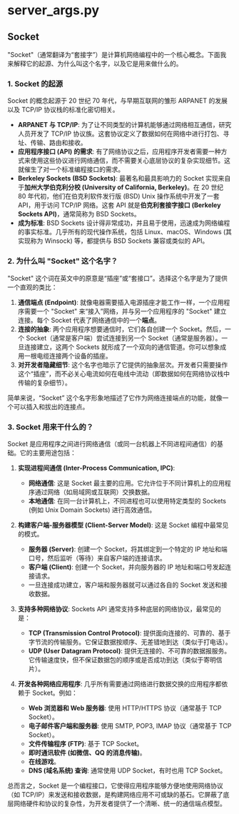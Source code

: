 # server_args.py

## Socket

"Socket"（通常翻译为“套接字”）是计算机网络编程中的一个核心概念。下面我来解释它的起源、为什么叫这个名字，以及它是用来做什么的。

### 1. Socket 的起源

Socket 的概念起源于 20 世纪 70 年代，与早期互联网的雏形 ARPANET 的发展以及 TCP/IP 协议栈的标准化密切相关。

* **ARPANET 与 TCP/IP**: 为了让不同类型的计算机能够通过网络相互通信，研究人员开发了 TCP/IP 协议族。这套协议定义了数据如何在网络中进行打包、寻址、传输、路由和接收。
* **应用程序接口 (API) 的需求**: 有了网络协议之后，应用程序开发者需要一种方式来使用这些协议进行网络通信，而不需要关心底层协议的复杂实现细节。这就催生了对一个标准编程接口的需求。
* **Berkeley Sockets (BSD Sockets)**: 最著名和最具影响力的 Socket 实现来自于**加州大学伯克利分校 (University of California, Berkeley)**。在 20 世纪 80 年代初，他们在伯克利软件发行版 (BSD) Unix 操作系统中开发了一套 API，用于访问 TCP/IP 网络。这套 API 就是**伯克利套接字接口 (Berkeley Sockets API)**，通常简称为 BSD Sockets。
* **成为标准**: BSD Sockets 设计得非常成功，并且易于使用，迅速成为网络编程的事实标准。几乎所有的现代操作系统，包括 Linux、macOS、Windows (其实现称为 Winsock) 等，都提供与 BSD Sockets 兼容或类似的 API。

### 2. 为什么叫 "Socket" 这个名字？

"Socket" 这个词在英文中的原意是“插座”或“套接口”。选择这个名字是为了提供一个直观的类比：

1. **通信端点 (Endpoint)**: 就像电器需要插入电源插座才能工作一样，一个应用程序需要一个 "Socket" 来“接入”网络，并与另一个应用程序的 "Socket" 建立连接。每个 Socket 代表了网络通信中的一个**端点**。
2. **连接的抽象**: 两个应用程序想要通信时，它们各自创建一个 Socket。然后，一个 Socket（通常是客户端）尝试连接到另一个 Socket（通常是服务器）。一旦连接建立，这两个 Sockets 就形成了一个双向的通信管道。你可以想象成用一根电缆连接两个设备的插座。
3. **对开发者隐藏细节**: 这个名字也暗示了它提供的抽象层次。开发者只需要操作这个“插座”，而不必关心电流如何在电线中流动（即数据如何在网络协议栈中传输的复杂细节）。

简单来说，“Socket” 这个名字形象地描述了它作为网络连接端点的功能，就像一个可以插入和拔出的连接点。

### 3. Socket 用来干什么的？

Socket 是应用程序之间进行网络通信（或同一台机器上不同进程间通信）的基础。它的主要用途包括：

1. **实现进程间通信 (Inter-Process Communication, IPC)**:
    * **网络通信**: 这是 Socket 最主要的应用。它允许位于不同计算机上的应用程序通过网络（如局域网或互联网）交换数据。
    * **本地通信**: 在同一台计算机上，不同进程也可以使用特定类型的 Sockets (例如 Unix Domain Sockets) 进行高效通信。

2. **构建客户端-服务器模型 (Client-Server Model)**:
    这是 Socket 编程中最常见的模式。
    * **服务器 (Server)**: 创建一个 Socket，将其绑定到一个特定的 IP 地址和端口号，然后监听（等待）来自客户端的连接请求。
    * **客户端 (Client)**: 创建一个 Socket，并向服务器的 IP 地址和端口号发起连接请求。
    * 一旦连接成功建立，客户端和服务器就可以通过各自的 Socket 发送和接收数据。

3. **支持多种网络协议**:
    Sockets API 通常支持多种底层的网络协议，最常见的是：
    * **TCP (Transmission Control Protocol)**: 提供面向连接的、可靠的、基于字节流的传输服务。它保证数据按顺序、无差错地到达（类似于打电话）。
    * **UDP (User Datagram Protocol)**: 提供无连接的、不可靠的数据报服务。它传输速度快，但不保证数据包的顺序或是否成功到达（类似于寄明信片）。

4. **开发各种网络应用程序**:
    几乎所有需要通过网络进行数据交换的应用程序都依赖于 Socket。例如：
    * **Web 浏览器和 Web 服务器**: 使用 HTTP/HTTPS 协议（通常基于 TCP Socket）。
    * **电子邮件客户端和服务器**: 使用 SMTP, POP3, IMAP 协议（通常基于 TCP Socket）。
    * **文件传输程序 (FTP)**: 基于 TCP Socket。
    * **即时通讯软件 (如微信、QQ 的消息传输)**。
    * **在线游戏**。
    * **DNS (域名系统) 查询**: 通常使用 UDP Socket，有时也用 TCP Socket。

总而言之，Socket 是一个编程接口，它使得应用程序能够方便地使用网络协议（如 TCP/IP）来发送和接收数据，是构建网络应用不可或缺的基石。它屏蔽了底层网络硬件和协议的复杂性，为开发者提供了一个清晰、统一的通信端点模型。
